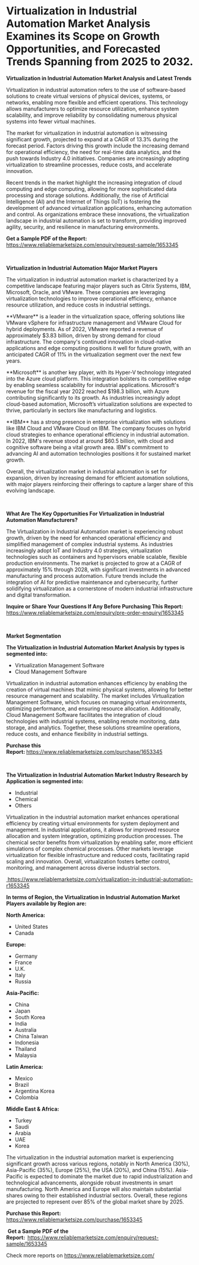 <p><h1>Virtualization in Industrial Automation Market Analysis Examines its Scope on Growth Opportunities, and Forecasted Trends Spanning from 2025 to 2032.</h1></p><p><strong>Virtualization in Industrial Automation Market Analysis and Latest Trends</strong></p>
<p><p>Virtualization in industrial automation refers to the use of software-based solutions to create virtual versions of physical devices, systems, or networks, enabling more flexible and efficient operations. This technology allows manufacturers to optimize resource utilization, enhance system scalability, and improve reliability by consolidating numerous physical systems into fewer virtual machines. </p><p>The market for virtualization in industrial automation is witnessing significant growth, projected to expand at a CAGR of 13.3% during the forecast period. Factors driving this growth include the increasing demand for operational efficiency, the need for real-time data analytics, and the push towards Industry 4.0 initiatives. Companies are increasingly adopting virtualization to streamline processes, reduce costs, and accelerate innovation.</p><p>Recent trends in the market highlight the increasing integration of cloud computing and edge computing, allowing for more sophisticated data processing and storage solutions. Additionally, the rise of Artificial Intelligence (AI) and the Internet of Things (IoT) is fostering the development of advanced virtualization applications, enhancing automation and control. As organizations embrace these innovations, the virtualization landscape in industrial automation is set to transform, providing improved agility, security, and resilience in manufacturing environments.</p></p>
<p><strong>Get a Sample PDF of the Report:&nbsp;</strong> <a href="https://www.reliablemarketsize.com/enquiry/request-sample/1653345?utm_campaign=2783&utm_medium=2&utm_source=Github&utm_content=ia&utm_term=05032025&utm_id=virtualization-in-industrial-automation">https://www.reliablemarketsize.com/enquiry/request-sample/1653345</a></p>
<p>&nbsp;</p>
<p><strong>Virtualization in Industrial Automation Major Market Players</strong></p>
<p><p>The virtualization in industrial automation market is characterized by a competitive landscape featuring major players such as Citrix Systems, IBM, Microsoft, Oracle, and VMware. These companies are leveraging virtualization technologies to improve operational efficiency, enhance resource utilization, and reduce costs in industrial settings.</p><p>**VMware** is a leader in the virtualization space, offering solutions like VMware vSphere for infrastructure management and VMware Cloud for hybrid deployments. As of 2022, VMware reported a revenue of approximately $3.83 billion, driven by strong demand for cloud infrastructure. The company's continued innovation in cloud-native applications and edge computing positions it well for future growth, with an anticipated CAGR of 11% in the virtualization segment over the next few years.</p><p>**Microsoft** is another key player, with its Hyper-V technology integrated into the Azure cloud platform. This integration bolsters its competitive edge by enabling seamless scalability for industrial applications. Microsoft's revenue for the fiscal year 2022 reached $198.3 billion, with Azure contributing significantly to its growth. As industries increasingly adopt cloud-based automation, Microsoft’s virtualization solutions are expected to thrive, particularly in sectors like manufacturing and logistics.</p><p>**IBM** has a strong presence in enterprise virtualization with solutions like IBM Cloud and VMware Cloud on IBM. The company focuses on hybrid cloud strategies to enhance operational efficiency in industrial automation. In 2022, IBM's revenue stood at around $60.5 billion, with cloud and cognitive software being a vital growth area. IBM's commitment to advancing AI and automation technologies positions it for sustained market growth.</p><p>Overall, the virtualization market in industrial automation is set for expansion, driven by increasing demand for efficient automation solutions, with major players reinforcing their offerings to capture a larger share of this evolving landscape.</p></p>
<p>&nbsp;</p>
<p><strong>What Are The Key Opportunities For Virtualization in Industrial Automation Manufacturers?</strong></p>
<p><p>The Virtualization in Industrial Automation market is experiencing robust growth, driven by the need for enhanced operational efficiency and simplified management of complex industrial systems. As industries increasingly adopt IoT and Industry 4.0 strategies, virtualization technologies such as containers and hypervisors enable scalable, flexible production environments. The market is projected to grow at a CAGR of approximately 15% through 2028, with significant investments in advanced manufacturing and process automation. Future trends include the integration of AI for predictive maintenance and cybersecurity, further solidifying virtualization as a cornerstone of modern industrial infrastructure and digital transformation.</p></p>
<p><strong>Inquire or Share Your Questions If Any Before Purchasing This Report:</strong> <a href="https://www.reliablemarketsize.com/enquiry/pre-order-enquiry/1653345?utm_campaign=2783&utm_medium=2&utm_source=Github&utm_content=ia&utm_term=05032025&utm_id=virtualization-in-industrial-automation">https://www.reliablemarketsize.com/enquiry/pre-order-enquiry/1653345</a></p>
<p>&nbsp;</p>
<p><strong>Market Segmentation</strong></p>
<p><strong>The Virtualization in Industrial Automation Market Analysis by types is segmented into:</strong></p>
<p><ul><li>Virtualization Management Software</li><li>Cloud Management Software</li></ul></p>
<p><p>Virtualization in industrial automation enhances efficiency by enabling the creation of virtual machines that mimic physical systems, allowing for better resource management and scalability. The market includes Virtualization Management Software, which focuses on managing virtual environments, optimizing performance, and ensuring resource allocation. Additionally, Cloud Management Software facilitates the integration of cloud technologies with industrial systems, enabling remote monitoring, data storage, and analytics. Together, these solutions streamline operations, reduce costs, and enhance flexibility in industrial settings.</p></p>
<p><strong>Purchase this Report:&nbsp;</strong><a href="https://www.reliablemarketsize.com/purchase/1653345?utm_campaign=2783&utm_medium=2&utm_source=Github&utm_content=ia&utm_term=05032025&utm_id=virtualization-in-industrial-automation">https://www.reliablemarketsize.com/purchase/1653345</a></p>
<p>&nbsp;</p>
<p><strong>The Virtualization in Industrial Automation Market Industry Research by Application is segmented into:</strong></p>
<p><ul><li>Industrial</li><li>Chemical</li><li>Others</li></ul></p>
<p><p>Virtualization in the industrial automation market enhances operational efficiency by creating virtual environments for system deployment and management. In industrial applications, it allows for improved resource allocation and system integration, optimizing production processes. The chemical sector benefits from virtualization by enabling safer, more efficient simulations of complex chemical processes. Other markets leverage virtualization for flexible infrastructure and reduced costs, facilitating rapid scaling and innovation. Overall, virtualization fosters better control, monitoring, and management across diverse industrial sectors.</p></p>
<p><a href="https://www.reliablemarketsize.com/virtualization-in-industrial-automation-r1653345?utm_campaign=2783&utm_medium=2&utm_source=Github&utm_content=ia&utm_term=05032025&utm_id=virtualization-in-industrial-automation">&nbsp;https://www.reliablemarketsize.com/virtualization-in-industrial-automation-r1653345</a></p>
<p><strong>In terms of Region, the Virtualization in Industrial Automation Market Players available by Region are:</strong></p>
<p>
    <p> <strong> North America: </strong>
        <ul>
            <li>United States</li>
            <li>Canada</li>
        </ul>
        </p> 
    <p> <strong> Europe: </strong>
        <ul>
            <li>Germany</li>
            <li>France</li>
            <li>U.K.</li>
            <li>Italy</li>
            <li>Russia</li>
        </ul>
        </p> 
    <p> <strong> Asia-Pacific: </strong>
        <ul>
            <li>China</li>
            <li>Japan</li>
            <li>South Korea</li>
            <li>India</li>
            <li>Australia</li>
            <li>China Taiwan</li>
            <li>Indonesia</li>
            <li>Thailand</li>
            <li>Malaysia</li>
        </ul>
        </p> 
    <p> <strong> Latin America: </strong>
        <ul>
            <li>Mexico</li>
            <li>Brazil</li>
            <li>Argentina Korea</li>
            <li>Colombia</li>
        </ul>
        </p> 
    <p> <strong> Middle East & Africa: </strong>
        <ul>
            <li>Turkey</li>
            <li>Saudi</li>
            <li>Arabia</li>
            <li>UAE</li>
            <li>Korea</li>
        </ul>
    </p>
    </p>
<p><p>The virtualization in the industrial automation market is experiencing significant growth across various regions, notably in North America (30%), Asia-Pacific (35%), Europe (25%), the USA (20%), and China (15%). Asia-Pacific is expected to dominate the market due to rapid industrialization and technological advancements, alongside robust investments in smart manufacturing. North America and Europe will also maintain substantial shares owing to their established industrial sectors. Overall, these regions are projected to represent over 85% of the global market share by 2025.</p></p>
<p><strong>Purchase this Report: </strong><a href="https://www.reliablemarketsize.com/purchase/1653345?utm_campaign=2783&utm_medium=2&utm_source=Github&utm_content=ia&utm_term=05032025&utm_id=virtualization-in-industrial-automation">https://www.reliablemarketsize.com/purchase/1653345</a></p>
<p>&nbsp;<strong>Get a Sample PDF of the Report:&nbsp;&nbsp;</strong><a href="https://www.reliablemarketsize.com/enquiry/request-sample/1653345?utm_campaign=2783&utm_medium=2&utm_source=Github&utm_content=ia&utm_term=05032025&utm_id=virtualization-in-industrial-automation">https://www.reliablemarketsize.com/enquiry/request-sample/1653345</a></p>
<p><strong></strong></p>
<p>Check more reports on <a href="https://www.reliablemarketsize.com/?utm_campaign=2783&utm_medium=2&utm_source=Github&utm_content=ia&utm_term=05032025&utm_id=virtualization-in-industrial-automation">https://www.reliablemarketsize.com/</a></p>
